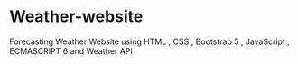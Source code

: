# Weather-website
Forecasting Weather Website using HTML , CSS , Bootstrap 5 , JavaScript , ECMASCRIPT 6 and Weather API
